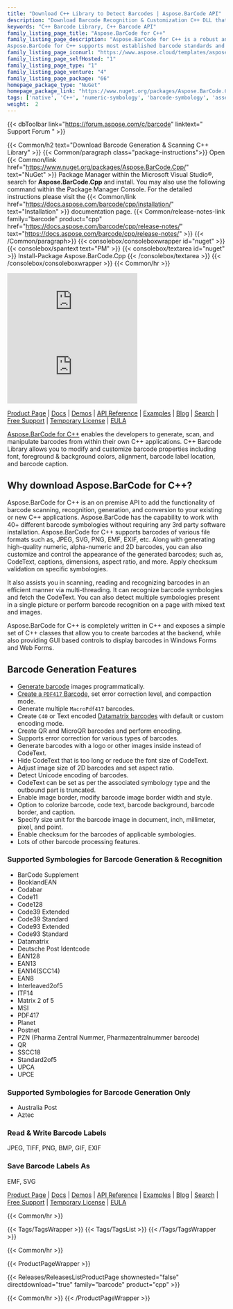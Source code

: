 ```yaml
---
title: "Download C++ Library to Detect Barcodes | Aspose.BarCode API"
description: "Download Barcode Recognition & Customization C++ DLL that allows you to develop & customize barcodes supporting numeric, alpha-numeric & 2D barcode symbologies."
keywords: "C++ Barcode Library, C++ Barcode API"
family_listing_page_title: "Aspose.BarCode for C++"
family_listing_page_description: "Aspose.BarCode for C++ is a robust and reliable barcode generation and recognition library, written in C++14, it allows developers to quickly and easily add barcode generation and recognition functionality to their applications.
Aspose.BarCode for C++ supports most established barcode standards and barcode specifications. It has the ability to export to multiple image formats including: BMP, GIF, JPEG, PNG, TIFF and SVG."
family_listing_page_iconurl: "https://www.aspose.cloud/templates/aspose/App_Themes/V3/images/barcode/272x272/aspose_barcode-for-cpp-min.png"
family_listing_page_selfHosted: "1"
family_listing_page_type: "1"
family_listing_page_venture: "4"
family_listing_page_package: "66"
homepage_package_type: "NuGet"
homepage_package_link: "https://www.nuget.org/packages/Aspose.BarCode.Cpp"
tags: ['native', 'C++', 'numeric-symbology', 'barcode-symbology', 'assembly', 'API', 'component', 'library', 'alpha-numeric', '2D', '2D-barcode', 'numeric-barcode', 'alpha-numeric-barcode', 'windowsforms', 'windows-forms', 'webforms', 'web-forms', 'wpf', 'barcode-to-jpeg', 'barcode-to-tiff', 'barcode-to-png', 'barcode-to-bmp', 'barcode-to-gif', 'barcode-to-exif', 'barcode-to-emf', 'barcode-to-svg', 'EAN13', 'EAN8', 'UPCA', 'UPCE', 'ISBN', 'ISMN', 'ISSN', 'Interleaved2of5', 'Standard2of5', 'MSI', 'Code11', 'Codabar', 'Postnet', 'Planet', 'EAN14(SCC14)', 'SSCC18', 'ITF14', 'IATA-2-of-5', 'DatabarOmniDirectional', 'DatabarStackedOmniDirectional', 'DatabarExpandedStacked', 'DatabarStacked', 'DatabarLimited', 'DatabarTruncated', 'GS1Code128', 'Code128', 'Code39', 'Extended', 'Code39-Standard', 'Code93-Extended', 'Code93-Standard', 'AustraliaPost', 'ItalianPost25', 'Matrix-2-of-5', 'DatabarExpanded', 'PatchCode', 'PDF417', 'DataMatrix', 'Aztec', 'QR', 'MicroQR', 'GS1DataMatrix', 'Code16K', 'CompactPDF417', 'barcode-generation', 'barcode-recognition', 'JPEG', 'TIFF', 'PNG', 'BMP', 'GIF', 'EXIF', 'EMF', 'SVG', 'codetext', 'symbology', 'Conholdate', 'Conholdate.Total', 'Aspose.BarCode', 'Aspose.Total', 'CPP']
weight:  2
---
```


{{< dbToolbar link="https://forum.aspose.com/c/barcode" linktext=" Support Forum " >}}

{{< Common/h2 text="Download Barcode Generation & Scanning C++ Library"  >}}
{{< Common/paragraph class="package-instructions">}}
Open {{< Common/link href="https://www.nuget.org/packages/Aspose.BarCode.Cpp/" text="NuGet"  >}} Package Manager within the Microsoft Visual Studio&reg;, search for <b>Aspose.BarCode.Cpp</b> and install. You may also use the following command within the Package Manager Console. For the detailed instructions please visit the {{< Common/link href="https://docs.aspose.com/barcode/cpp/installation/" text="Installation"  >}} documentation page.
{{< Common/release-notes-link family="barcode" product="cpp" href="https://docs.aspose.com/barcode/cpp/release-notes/" text="https://docs.aspose.com/barcode/cpp/release-notes/"  >}}
{{< /Common/paragraph>}}
{{< consolebox/consoleboxwrapper id="nuget" >}}
       {{< consolebox/spantext text="PM" >}}
       {{< consolebox/textarea id="nuget" >}} Install-Package Aspose.BarCode.Cpp {{< /consolebox/textarea >}}
{{< /consolebox/consoleboxwrapper >}}
{{< Common/hr >}}

![Nuget](https://img.shields.io/nuget/v/Aspose.BarCode.Cpp) ![Nuget](https://img.shields.io/nuget/dt/Aspose.BarCode.Cpp?label=nuget%20downloads)

[Product Page](https://products.aspose.com/barcode/cpp/) | [Docs](https://docs.aspose.com/barcode/cpp/) | [Demos](https://products.aspose.app/barcode/family) | [API Reference](https://reference.aspose.com/barcode/cpp) | [Examples](https://github.com/aspose-barcode/Aspose.Barcode-for-C) | [Blog](https://blog.aspose.com/category/barcode/) | [Search](https://search.aspose.com/) | [Free Support](https://forum.aspose.com/c/barcode) | [Temporary License](https://purchase.aspose.com/temporary-license) | [EULA](https://about.aspose.com/legal/eula/)

[Aspose.BarCode for C++](https://products.aspose.com/barcode/cpp/) enables the developers to generate, scan, and manipulate barcodes from within their own C++ applications. C++ Barcode Library allows you to modify and customize barcode properties including font, foreground & background colors, alignment, barcode label location, and barcode caption.

## Why download Aspose.BarCode for C++?

Aspose.BarCode for C++ is an on premise API to add the functionality of barcode scanning, recognition, generation, and conversion to your existing or new C++ applications. Aspose.BarCode has the capability to work with 40+ different barcode symbologies without requiring any 3rd party software installation. Aspose.BarCode for C++ supports barcodes of various file formats such as, JPEG, SVG, PNG, EMF, EXIF, etc. Along with generating high-quality numeric, alpha-numeric and 2D barcodes, you can also customize and control the appearance of the generated barcodes; such as, CodeText, captions, dimensions, aspect ratio, and more. Apply checksum validation on specific symbologies.

It also assists you in scanning, reading and recognizing barcodes in an efficient manner via multi-threading. It can recognize barcode symbologies and fetch the CodeText. You can also detect multiple symbologies present in a single picture or perform barcode recognition on a page with mixed text and images.

Aspose.BarCode for C++ is completely written in C++ and exposes a simple set of C++ classes that allow you to create barcodes at the backend, while also providing GUI based controls to display barcodes in Windows Forms and Web Forms.

## Barcode Generation Features

- [Generate barcode](https://docs.aspose.com/barcode/cpp/generate-barcodes-with-aspose-barcode-apis/) images programmatically.
- [Create a `PDF417` Barcode](https://docs.aspose.com/barcode/cpp/pdf417-and-macropdf417-barcode/), set error correction level, and compaction mode.
- Generate multiple `MacroPdf417` barcodes.
- Create `C40` or Text encoded [Datamatrix barcodes](https://docs.aspose.com/barcode/cpp/datamatrix-barcode/) with default or custom encoding mode.
- Create QR and MicroQR barcodes and perform encoding.
- Supports error correction for various types of barcodes.
- Generate barcodes with a logo or other images inside instead of CodeText.
- Hide CodeText that is too long or reduce the font size of CodeText.
- Adjust image size of 2D barcodes and set aspect ratio.
- Detect Unicode encoding of barcodes.
- CodeText can be set as per the associated symbology type and the outbound part is truncated.
- Enable image border, modify barcode image border width and style.
- Option to colorize barcode, code text, barcode background, barcode border, and caption.
- Specify size unit for the barcode image in document, inch, millimeter, pixel, and point.
- Enable checksum for the barcodes of applicable symbologies.
- Lots of other barcode processing features.

### Supported Symbologies for Barcode Generation & Recognition

- BarCode Supplement
- BooklandEAN
- Codabar
- Code11
- Code128
- Code39 Extended
- Code39 Standard
- Code93 Extended
- Code93 Standard
- Datamatrix
- Deutsche Post Identcode
- EAN128
- EAN13
- EAN14(SCC14)
- EAN8
- Interleaved2of5
- ITF14
- Matrix 2 of 5
- MSI
- PDF417
- Planet
- Postnet
- PZN (Pharma Zentral Nummer, Pharmazentralnummer barcode)
- QR
- SSCC18
- Standard2of5
- UPCA
- UPCE

### Supported Symbologies for Barcode Generation Only

- Australia Post
- Aztec

### Read & Write Barcode Labels

JPEG, TIFF, PNG, BMP, GIF, EXIF

### Save Barcode Labels As

EMF, SVG

[Product Page](https://products.aspose.com/barcode/cpp/) | [Docs](https://docs.aspose.com/barcode/cpp/) | [Demos](https://products.aspose.app/barcode/family) | [API Reference](https://reference.aspose.com/barcode/cpp) | [Examples](https://github.com/aspose-barcode/Aspose.Barcode-for-C) | [Blog](https://blog.aspose.com/category/barcode/) | [Search](https://search.aspose.com/) | [Free Support](https://forum.aspose.com/c/barcode) | [Temporary License](https://purchase.aspose.com/temporary-license) | [EULA](https://about.aspose.com/legal/eula/)

{{< Common/hr >}}

{{< Tags/TagsWrapper >}}
 {{< Tags/TagsList >}}
{{< /Tags/TagsWrapper >}}

{{< Common/hr >}}

{{< ProductPageWrapper >}}
<!-- ReleasesListProductPage-->
   {{< Releases/ReleasesListProductPage shownested="false"  directdownload="true" family="barcode" product="cpp" >}}
<!-- /ReleasesListProductPage-->
{{< Common/hr >}}
{{< /ProductPageWrapper >}}
